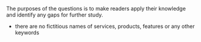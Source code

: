 The purposes of the questions is to make readers apply their knowledge and identify any gaps for further study.

- there are no fictitious names of services, products, features or any other keywords